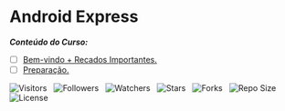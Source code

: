 <!-- Título -->
# Android Express

***Conteúdo do Curso:***

* [ ] [Bem-vindo + Recados Importantes.](https://github.com/Devsgeeknerd/mod-bem-vin-rec-imp-and-exp-and-dev)
* [ ] [Preparação.](https://github.com/Devsgeeknerd/mod-pre-and-exp-and-dev)

![Visitors](https://api.visitorbadge.io/api/visitors?path=Devsgeeknerd%2Fcur-and-exp-and-dev&label=Visitantes&labelColor=%23f9e64f&countColor=%23008000&style=plastic "Total de Visitas")
&nbsp;
![Followers](https://img.shields.io/github/followers/Devsgeeknerd?style=p&label=Seguidores&labelColor=f9e64f&color=008000 "Total de Seguidores")
&nbsp;
![Watchers](https://img.shields.io/github/watchers/Devsgeeknerd/cur-and-exp-and-dev?style=p&label=Observadores&labelColor=f9e64f&color=008000 "Total de Observadores")
&nbsp;
![Stars](https://img.shields.io/github/stars/Devsgeeknerd/cur-and-exp-and-dev?style=p&label=Estrelas&labelColor=f9e64f&color=008000 "Total de Estrelas")
&nbsp;
![Forks](https://img.shields.io/github/forks/Devsgeeknerd/cur-and-exp-and-dev?style=p&label=Bifurcações&labelColor=f9e64f&color=008000 "Total de Bifurcações")
&nbsp;
![Repo Size](https://img.shields.io/github/repo-size/Devsgeeknerd/cur-and-exp-and-dev?style=p&label=Tamanho&labelColor=f9e64f&color=008000 "Tamanho do Repositório")
&nbsp;
![License](https://img.shields.io/github/license/Devsgeeknerd/cur-and-exp-and-dev?style=p&label=Licença&labelColor=f9e64f&color=008000 "Licença do Repositório")
